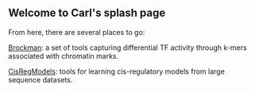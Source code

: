 ## Welcome to Carl's splash page

From here, there are several places to go:

[Brockman](brockman.md): a set of tools capturing differential TF activity through k-mers associated with chromatin marks.

[CisRegModels](https://github.com/Carldeboer/CisRegModels): tools for learning cis-regulatory models from large sequence datasets.
